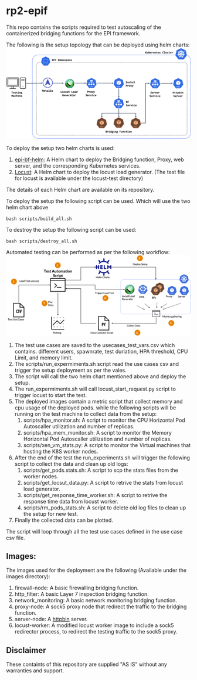 # rp2-epif

This repo contains the scripts required to test autoscaling of the containerized bridging functions for the EPI framework. 


The following is the setup topology that can be deployed using helm charts:
![setup](https://raw.githubusercontent.com/mohanadelamin/epi-bf-helm/main/Setup.png)

To deploy the setup two helm charts is used:
1. [epi-bf-helm](https://github.com/mohanadelamin/epi-bf-helm): A Helm chart to deploy the Bridging function, Proxy, web server, and the corresponding Kubernetes services.
2. [Locust](https://github.com/deliveryhero/helm-charts/tree/master/stable/locust): A Helm chart to deploy the locust load generator. (The test file for locust is available under the locust-test directory)

The details of each Helm chart are available on its repository. 

To deploy the setup the following script can be used. Which will use the two helm chart above
```console
bash scripts/build_all.sh
```

To destroy the setup the following script can be used:
```console
bash scripts/destroy_all.sh
```

Automated testing can be performed as per the following workflow:
![setup_Automation](https://raw.githubusercontent.com/mohanadelamin/rp2-epif/main/Testing_setup.png)

1. The test use cases are saved to the usecases_test_vars.csv which contains. different users, spawnrate, test duriation, HPA threshold, CPU Limit, and memory limit. 
2. The scripts/run_expermiments.sh script read the use cases csv and trigger the setup deployment as per the vales.
3. The script will call the two helm chart mentioned above and deploy the setup.
4. The run_expermiments.sh will call locust_start_request.py script to trigger locust to start the test. 
5. The deployed images contain a metric script that collect memory and cpu usage of the deployed pods. while the following scripts will be running on the test machine to collect data from the setup:
    1. scripts/hpa_monitor.sh: A script to monitor the CPU Horizontal Pod Autoscaller utilization and number of replicas.
    2. scripts/hpa_mem_monitor.sh: A script to monitor the Memory Horizontal Pod Autoscaller utilization and number of replicas.
    3. scripts/xen_vm_stats.py: A script to monitor the Virtual machines that hosting the K8S worker nodes.
6. After the end of the test the run_experiments.sh will trigger the following script to collect the data and clean up old logs:
    1. scripts/get_pods.stats.sh: A script to scp the stats files from the worker nodes.
    2. scripts/get_locsut_data.py: A script to retrive the stats from locust load generator.
    3. scripts/get_response_time_worker.sh: A script to retrive the response time data from locust worker.
    4. scripts/rm_pods_stats.sh: A script to delete old log files to clean up the setup for new test.
7. Finally the collected data can be plotted.

The script will loop through all the test use cases defined in the use case csv file.

## Images:
The images used for the deployment are the following (Available under the images directory):
1. firewall-node: A basic firewalling bridging function.
2. http_filter: A basic Layer 7 inspection bridging function.
3. network_monitoring: A basic network monitoring bridging function.
4. proxy-node: A sock5 proxy node that redirect the traffic to the bridging function.
5. server-node: A [httpbin](https://httpbin.org/) server.
6. locust-worker: A modified locust worker image to include a sock5 redirector process, to redirect the testing traffic to the sock5 proxy.


## Disclaimer

These containts of this repository are supplied "AS IS" without any warranties and support.